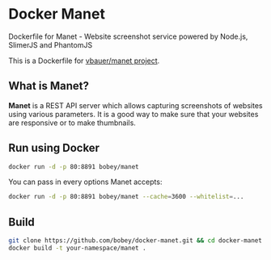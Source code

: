# Docker Manet

Dockerfile for Manet - Website screenshot service powered by Node.js, SlimerJS and PhantomJS

This is a Dockerfile for [vbauer/manet project](https://github.com/vbauer/manet).

## What is Manet?

**Manet** is a REST API server which allows capturing screenshots of websites using various parameters.
It is a good way to make sure that your websites are responsive or to make thumbnails.

## Run using Docker

```sh
docker run -d -p 80:8891 bobey/manet
```

You can pass in every options Manet accepts:

```sh
docker run -d -p 80:8891 bobey/manet --cache=3600 --whitelist=...
```

## Build

```sh
git clone https://github.com/bobey/docker-manet.git && cd docker-manet
docker build -t your-namespace/manet .
```
